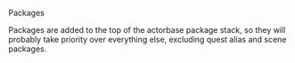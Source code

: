 Packages

Packages are added to the top of the actorbase package stack, so they will probably take priority over everything else, excluding quest alias and scene packages.
